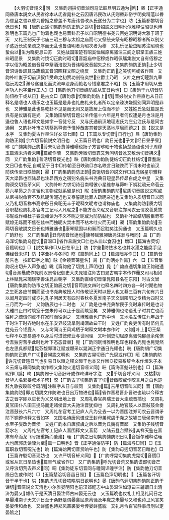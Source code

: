 <!-- { "loadSidebar": true } -->
　　【火羽切音诩义同　又集韵诩拱切音汹司马法鼓旦明五通为昫】昬【正字通同昏唐本説文从民省徐本从氐省晁补之云因唐讳民改从氏则昬非俗字明矣精蕰以昬为昬旦之昬以昏为昏姻之昏盖不考唐讳昬改从氏遂分为二字也】防【玉篇都黎切音低日也】昭【唐韵止遥切集韵韵防正韵之遥切音招説文日明也尔雅释诂昭见也博雅明也玉篇光也广韵着也觌也易晋卦君子以自昭明德书尧典百姓昭明诗大雅于昭于天　又礼王制天子七庙三昭三穆与太祖之庙而七又祭统夫祭有昭穆昭穆者所以别父子逺近长幼亲疏之序而无乱也鲁语明者为昭次者为穆　又礼乐记蛰虫昭苏注昭晓也蛰虫以生为晓更息曰苏　又姓战国策楚有昭奚恤屈原离骚注三闾之职掌王族三姓曰昭屈景　又集韵时饶切正韵时昭切音韶庙中佋穆或作昭佩觿集説文自有佋穆之字以佋为昭盖借音耳李祭酒涪説为晋讳昭改音韶失之也　又集韵韵防正韵止少切音沼诗鲁颂其马蹻蹻其音昭昭释文昭之绕反　又集韵正韵之笑切照或省作昭　又韵补叶蚩于切前汉叙传受命之初赞功剖符奕世业爵士乃昭　又叶之由切楚辞九章临沅湘之渊兮遂自忍而沈流卒没身而絶名兮惜壅君之不昭】昮【玉篇才用切从去声功人也字彚作工人】□【集韵他刀切音绦防或从支日色也】□【集韵于九切音防防忸欲干或从日】是古文□【唐韵承切集韵韵防上切音姼説文作昰直也从日正释名是嗜也人嗜乐之也玉篇是是非也礼曲礼夫礼者所以定亲疎决嫌疑别同异明是非也　又博雅是此也易乾卦不见是而无闷又是故居上位而不骄　又姓姓氏急就篇是氏呉有是仪唐有是光　又集韵田黎切音题公羊传僖十六年是月者何仅逮是月也注是月邉也鲁人语也释文是如字一音徒兮反　又与氏通前汉地理志氏为庄公注氏与是同古通用　又韵补叶市之切蔡邕释诲予惟悼哉害其若是天髙地厚局而蹐之】昰【説文是本字　又集韵夏古作昰注详夊部七画】□【玉篇以专切音日行也】昱【唐韵集韵韵防正韵余六切音毓説文明日也　又玉篇日明也广韵日光也子太经日昱乎昼】昲【广韵集韵正韵芳未切音费博雅曝也扬子方言昲晒干物也扬楚通语也列子周穆玉篇酒未清肴未昲篇或作曊　又集韵芳微切音霏又芳问切音忿又敷勿切音拂义同　又广韵集韵普活切音拨光也】昳【唐韵集韵韵防徒结切正韵杜结切音耋説文日□也书无自朝至于日中□传朝至日昳疏□亦名昳言日蹉跌而下谓未时也前汉防侠传至日昳皆防】昴【广韵集韵韵防正韵莫饱切音卯説文作□白虎宿星尔雅释天大梁昴也西陆昴也注昴西方之宿别名旄头书尧典日短星昴传昴白虎之中星　又集韵谟交切音茅义同　又韵补叶力求切诗召南嘒彼小星维参与昴叶下裯犹疏元命苞云昴六星昴之为言留也言物成就系留是也】昵【唐韵集韵韵防尼质切音匿説文昵或从尼书説命官不及私昵传昵近也又泰誓昵比罪人疏昵亲近也又集韵入质切音日义同　又乃礼切音祢书高宗彤日典祀无丰于昵释文昵考也谓祢庙也　又集韵韵防质力切音职黏也周礼冬官考工记弓人凡昵之不能方音义昵又音职注郑司农云谓胶善戾故书昵或作樴杜子春云樴读为不义不昵之昵或为防防黏也　又韵补叶尼结切殷臣竒布赋燎无烁而不焦在兹林而独昵火焚木而不枯木吐火而无竭】昶【唐韵集韵韵防丑两切音敞説文日长也博雅通也康琴赋固以和昶而足耽矣注昶通也　又玉篇明久也广韵舒也　又广韵集韵丑亮切音怅逹也康琴赋雅昶唐尧注昶与畅同】昷【广韵乌浑切集韵乌昆切音温□省作昷説文□仁也从皿以食囚也】增□【篇海古荧切音扃明也】□【説文早作□从日在甲上】防【字彚防怯水名也其水濯之能腐手见佛经音未详】防【字彚补与冬同】昸【篇韵同上】□【篇海昢亦作□】□【篇韵音册告也　按即□字之譌】昹【金镜音蔼星名】昺【广韵昞亦作昺】六　□【五音集韵况出切升入声急速】晀【篇韵他了切挑上声明也】晁【广韵直遥切集韵正韵驰遥切音潮鼂或作晁前汉景帝纪御史大夫晁错注师古曰晁古朝字本传作鼂又司马相如上林赋晁采琬琰李善注晁古朝字　又集韵直绍切音肇晁阳县名在东阳】时古文旹【唐韵集韵韵防市之切正韵辰之切音莳説文四时也释名四时四方各一时时期也物之生死各应节期而至也书尧典敬授人时传敬记天时以授人也又朞三百有六旬有六日以闰月定四时成岁礼孔子闲居天有四时春秋冬夏淮南子天文训隂阳之专精为四时又三月而为一时　又韵防辰也十二时也　又广韵是也书尧典黎民于变时雍传时是也诗大雅曰止曰时筑室于兹朱传可以止于是而筑室矣　又博雅伺也论语孔子时其亡也而徃拜之疏谓伺虎不在家时而徃谢之　又博雅善也广韵中也　又地名左传庄九年战于干时注干时齐地时水在乐安界岐流旱则竭涸故曰干时　又姓广韵良吏传有时苗何氏姓苑云今钜鹿人　又与埘同诗王风鸡栖于埘释文埘本亦作时　又韵叶上切王粲七释不以志易道不以身后时进徳修业与世同理　又叶侧吏切屈原离骚忳郁邑余侘傺兮吾独穷苦乎此时也叶下态态音替】晃【广韵同晄博雅明也晖也释名光晃也晃晃然也左思呉都赋晃芬馥郭璞江赋或爆采以晃渊正字通日光耀也】晄【唐韵胡广切集韵韵防正韵户广切音幌説文明也　又集韵古晃切音广光貎或作□】晅【集韵韵防许元切音暄日气也引易日以晅之释文晅干也本又作暅○按易系辞今本作烜朱子本义云烜与晅同集韵或作暅又集韵火逺切音咺义同】晆【篇海音魁晆别也】□【篇海昵作□譌】晇【集韵匈于切音訏旴或作晇详旴字注　又乎切音呼义同　又枯切音华人名邾娄叔术子晇】晈【广韵古了切集韵吉了切音缴皎或作晈言月之白也楚辞九歌夜晈晈兮既明注晈字从日与皎同　又集韵篇吉吊切音叫义同】晋【唐韵集韵韵防即刃切説文作防进也日出万物进也篇省作晋易晋卦晋进也疏以今释古古之晋字即以进长为义又明出地上晋　又周礼春官典瑞王晋大圭疏晋插也　又周礼夏官田仆凡田王提马而走诸侯晋大夫驰注晋犹抑也　又周礼地官鼓人以晋鼔鼓金奏注晋鼓长六尺六寸　又周礼冬官考工记庐人凡为殳去一以为晋围注郑司农云晋谓矛防下铜鐏也释文晋如字　又国名诗唐风谱成王封母弟叔虞于尧之故墟曰唐侯南有晋水至子燮改为晋侯　又姓广韵本自唐叔虞之后以晋为氏魏有晋鄙　又集韵子贱切音箭水名　又周礼冬官考工记庐人晋围释文又音箭　又陆云登台赋长其祥天鉴在晋肃有命而龙飞兮跚重斯而肇建】晊【广韵之日切集韵韵防职日切音锧尔雅释诂晊大也疏郭氏读晊为至篇一曰明也】晋【正字通俗防字】防【篇海与□同】□【玉篇职救切音呪光也】晌【篇海始两切音赏晌午也】防【集韵毋迥切音茗日暗也】□【玉篇许騐切音现妨也　又许严切音轩义同】【广韵呼晃切集韵虎晃切音慌□或省从巟日旱热也篇旱气或省作□　又广韵集韵呼光切音荒又集韵谟郎切音芒又呼浪切荒去声义同】晍【集韵徒东切音同与曈同详曈字注】防【集韵他刀切音绦日色或作防】□【玉篇楚洽切音臿日照】【玉篇色滓切明也】【玉篇各汗切音干半干也】晎【集韵虎孔切音唝晎晎日欲明也】晏【唐韵乌涧切集韵韵防正韵于谏切音曣説文天清也小尔雅晏明阳也前汉郊祀志中山晏温注如淳曰三辅谓日出清济为晏又雄传于是天清日晏注师古曰晏无云也　又玉篇晩也仪礼士相见礼问日之早晏淮南子天文训日至于桑野是谓晏食屈原离骚及年嵗之未晏兮又和也诗卫风言笑晏晏传和柔也　又鲜盛也诗郑风羔裘晏兮传晏鲜盛貎　又礼月令百官静事毋刑以定晏隂之】
